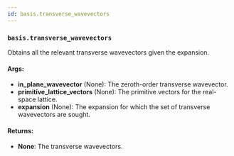```yaml
---
id: basis.transverse_wavevectors
---
```


    
### `basis.transverse_wavevectors`
Obtains all the relevant transverse wavevectors given the expansion.


#### Args:
- **in_plane_wavevector** (None): The zeroth-order transverse wavevector.
- **primitive_lattice_vectors** (None): The primitive vectors for the real-space lattice.
- **expansion** (None): The expansion for which the set of transverse wavevectors are sought.

#### Returns:
- **None**: The transverse wavevectors.
